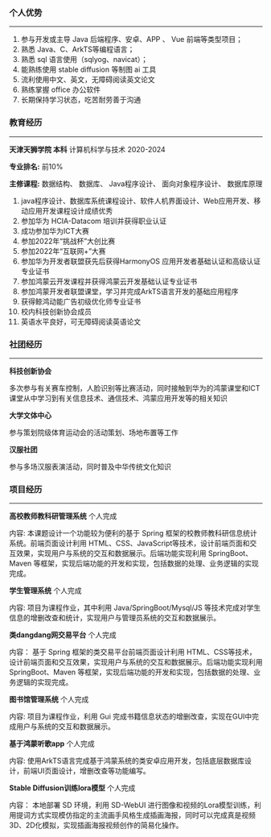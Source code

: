 
### 个人优势
---

1. 参与开发或主导 Java 后端程序、安卓、APP 、 Vue 前端等类型项目；
2. 熟悉 Java、C、ArkTS等编程语言；
3. 熟悉 sql 语言使用（sqlyog、navicat）；
4. 能熟练使用 stable diffusion 等制图 ai 工具
5. 流利使用中文、英文，无障碍阅读英文论文
6. 熟练掌握 office 办公软件
7. 长期保持学习状态，吃苦耐劳善于沟通


### 教育经历
---
**天津天狮学院 本科** 计算机科学与技术     2020-2024

**专业排名:** 前10%

**主修课程:** 数据结构、 数据库、 Java程序设计、 面向对象程序设计、 数据库原理

1. java程序设计、数据库系统课程设计、软件人机界面设计、Web应用开发、移动应用开发课程设计成绩优秀
2. 参加华为 HCIA-Datacom 培训并获得职业认证
3. 成功参加华为ICT大赛
4. 参加2022年“挑战杯”大创比赛
5. 参加2022年“互联网+”大赛
6. 参加华为开发者联盟获先后获得HarmonyOS 应用开发者基础认证和高级认证专业证书
7. 参加鸿蒙云开发课程并获得鸿蒙云开发基础认证专业证书
8. 参加鸿蒙开发者联盟课堂，学习并完成ArkTS语言开发的基础应用程序
9. 获得鲸鸿动能广告初级优化师专业证书
10. 校内科技创新协会成员
11. 英语水平良好，可无障碍阅读英语论文

### 社团经历
---
**科技创新协会** 

多次参与有关赛车控制，人脸识别等比赛活动，同时接触到华为的鸿蒙课堂和ICT课堂从中学习到有关信息技术、通信技术、鸿蒙应用开发等的相关知识

**大学文体中心** 

参与策划院级体育运动会的活动策划、场地布置等工作

**汉服社团** 

参与多场汉服表演活动，同时普及中华传统文化知识


### 项目经历
---

**高校教师教科研管理系统**      个人完成

内容:
本课题设计一个功能较为便利的基于 Spring 框架的校教师教科研信息统计系统。前端页面设计利用 HTML、CSS、JavaScript等技术，设计前端页面和交互效果，实现用户与系统的交互和数据展示。后端功能实现利用 SpringBoot、Maven 等框架，实现后端功能的开发和实现，包括数据的处理、业务逻辑的实现完成。

**学生管理系统**     个人完成

内容:
项目为课程作业，其中利用 Java/SpringBoot/Mysql/JS 等技术完成对学生信息的增删改查和统计，实现用户与管理员系统的交互和数据展示。

**类dangdang网交易平台**     个人完成

内容：
基于 Spring 框架的类交易平台前端页面设计利用 HTML、CSS等技术，设计前端页面和交互效果，实现用户与系统的交互和数据展示。后端功能实现利用 SpringBoot、Maven 等框架，实现后端功能的开发和实现，包括数据的处理、业务逻辑的实现完成。

**图书馆管理系统**     个人完成

内容:
项目为课程作业，利用 Gui 完成书籍信息状态的增删改查，实现在GUI中完成用户与系统的交互和数据展示。

**基于鸿蒙听歌app**     个人完成

内容:
使用ArkTS语言完成基于鸿蒙系统的类安卓应用开发，包括底层数据库设计，前端UI页面设计，增删改查等功能编写。

**Stable Diffusion训练lora模型**     个人完成

内容：
本地部署 SD 环境，利用 SD-WebUI 进行图像和视频的Lora模型训练，利用提词方式实现模仿指定的主流画手风格生成插画海报，同时可以完成真是视频3D、2D化模拟，实现插画海报视频创作的简易化操作。


